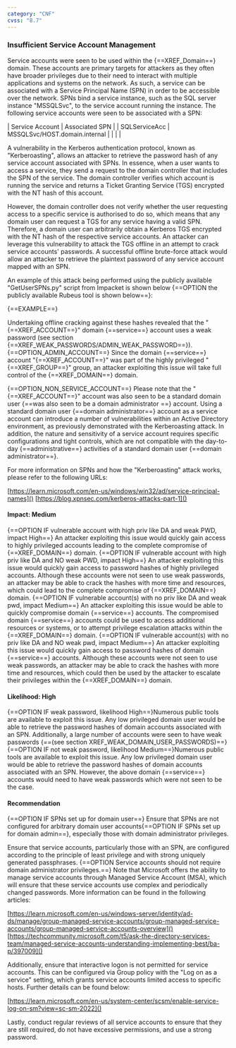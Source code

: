 ```yaml
---
category: "CNF"
cvss: "8.7"
---
```

### Insufficient Service Account Management
Service accounts were seen to be used within the {==XREF_Domain==} domain. These accounts are primary targets for attackers as they often have broader privileges due to their need to interact with multiple applications and systems on the network. As such, a service can be associated with a Service Principal Name (SPN) in order to be accessible over the network. SPNs bind a service instance, such as the SQL server instance "MSSQLSvc", to the service account running the instance. The following service accounts were seen to be associated with a SPN:

| Service Account | Associated SPN |
| SQLServiceAcc | MSSQLSvc/HOST.domain.internal |
| | |

A vulnerability in the Kerberos authentication protocol, known as "Kerberoasting", allows an attacker to retrieve the password hash of any service account associated with SPNs. In essence, when a user wants to access a service, they send a request to the domain controller that includes the SPN of the service. The domain controller verifies which account is running the service and returns a Ticket Granting Service (TGS) encrypted with the NT hash of this account.

However, the domain controller does not verify whether the user requesting access to a specific service is authorised to do so, which means that any domain user can request a TGS for any service having a valid SPN. Therefore, a domain user can arbitrarily obtain a Kerberos TGS encrypted with the NT hash of the respective service accounts. An attacker can leverage this vulnerability to attack the TGS offline in an attempt to crack service accounts' passwords. A successful offline brute-force attack would allow an attacker to retrieve the plaintext password of any service account mapped with an SPN.

An example of this attack being performed using the publicly available "GetUserSPNs.py" script from Impacket is shown below {==OPTION the publicly available Rubeus tool is shown below==}:

{==EXAMPLE==}

Undertaking offline cracking against these hashes revealed that the "{==XREF_ACCOUNT==}" domain {==service==} account uses a weak password (see section {==XREF_WEAK_PASSWORDS/ADMIN_WEAK_PASSWORD==}).{==OPTION_ADMIN_ACCOUNT==} Since the domain {==service==} account "{==XREF_ACCOUNT==}" was part of the highly privileged "{==XREF_GROUP==}" group, an attacker exploiting this issue will take full control of the {==XREF_DOMAIN==} domain.

{==OPTION_NON_SERVICE_ACCOUNT==} Please note that the "{==XREF_ACCOUNT==}" account was also seen to be a standard domain user {==was also seen to be a domain administrator ==} account. Using a standard domain user {==domain administrator==} account as a service account can introduce a number of vulnerabilities within an Active Directory environment, as previously demonstrated with the Kerberoasting attack. In addition, the nature and sensitivity of a service account requires specific configurations and tight controls, which are not compatible with the day-to-day {==administrative==} activities of a standard domain user {==domain administrator==}.

For more information on SPNs and how the "Kerberoasting" attack works, please refer to the following URLs:

[https://learn.microsoft.com/en-us/windows/win32/ad/service-principal-names]()
[https://blog.xpnsec.com/kerberos-attacks-part-1]()
#### Impact: Medium
{==OPTION IF vulnerable account with high priv like DA and weak PWD, impact High==} An attacker exploiting this issue would quickly gain access to highly privileged accounts leading to the complete compromise of {==XREF_DOMAIN==} domain.
{==OPTION IF vulnerable account with high priv like DA and NO weak PWD, impact High==} An attacker exploiting this issue would quickly gain access to password hashes of highly privileged accounts. Although these accounts were not seen to use weak passwords, an attacker may be able to crack the hashes with more time and resources, which could lead to the complete compromise of {==XREF_DOMAIN==} domain.
{==OPTION IF vulnerable account(s) with no priv like DA and weak pwd, impact Medium==} An attacker exploiting this issue would be able to quickly compromise domain {==service==} accounts. The compromised domain {==service==} accounts could be used to access additional resources or systems, or to attempt privilege escalation attacks within the {==XREF_DOMAIN==} domain.
{==OPTION IF vulnerable account(s) with no priv like DA and NO weak pwd, impact Medium==} An attacker exploiting this issue would quickly gain access to password hashes of domain {==service==} accounts. Although these accounts were not seen to use weak passwords, an attacker may be able to crack the hashes with more time and resources, which could then be used by the attacker to escalate their privileges within the {==XREF_DOMAIN==} domain.
#### Likelihood: High
{==OPTION IF weak password, likelihood High==}Numerous public tools are available to exploit this issue. Any low privileged domain user would be able to retrieve the password hashes of domain accounts associated with an SPN. Additionally, a large number of accounts were seen to have weak passwords {==(see section XREF_WEAK_DOMAIN_USER_PASSWORDS)==}
{==OPTION IF not weak password, likelihood Medium==}Numerous public tools are available to exploit this issue. Any low privileged domain user would be able to retrieve the password hashes of domain accounts associated with an SPN. However, the above domain {==service==} accounts would need to have weak passwords which were not seen to be the case.
#### Recommendation
{==OPTION IF SPNs set up for domain user==} Ensure that SPNs are not configured for arbitrary domain user accounts{==OPTION IF SPNs set up for domain admin==}, especially those with domain administrator privileges.

Ensure that service accounts, particularly those with an SPN, are configured according to the principle of least privilege and with strong uniquely generated passphrases. {==OPTION Service accounts should not require domain administrator privileges.==} Note that Microsoft offers the ability to manage service accounts through Managed Service Account (MSA), which will ensure that these service accounts use complex and periodically changed passwords. More information can be found in the following articles:

[https://learn.microsoft.com/en-us/windows-server/identity/ad-ds/manage/group-managed-service-accounts/group-managed-service-accounts/group-managed-service-accounts-overview]()
[https://techcommunity.microsoft.com/t5/ask-the-directory-services-team/managed-service-accounts-understanding-implementing-best/ba-p/397009]()

Additionally, ensure that interactive logon is not permitted for service accounts. This can be configured via Group policy with the "Log on as a service" setting, which grants service accounts limited access to specific hosts. Further details can be found below:

[https://learn.microsoft.com/en-us/system-center/scsm/enable-service-log-on-sm?view=sc-sm-2022]()

Lastly, conduct regular reviews of all service accounts to ensure that they are still required, do not have excessive permissions, and use a strong password.

